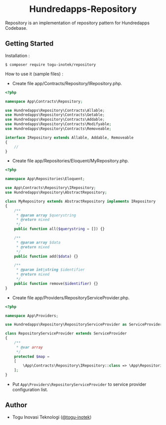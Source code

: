 <h1 align="center">Hundredapps-Repository</h1>

Repository is an implementation of repository pattern for Hundredapps Codebase.

Getting Started
---

Installation :

```
$ composer require togu-inotek/repository
```

How to use it (sample files) :

- Create file app/Contracts/Repository/IRepository.php.

```php
<?php

namespace App\Contracts\Repository;

use Hundredapps\Repository\Contracts\Allable;
use Hundredapps\Repository\Contracts\Getable;
use Hundredapps\Repository\Contracts\Addable;
use Hundredapps\Repository\Contracts\Modifyable;
use Hundredapps\Repository\Contracts\Removeable;

interface IRepository extends Allable, Addable, Removeable
{
    //
}
```

- Create file app/Repositories/Eloquent/MyRepository.php.

```php
<?php

namespace App\Repositories\Eloquent;

use App\Contracts\Repository\IRepository;
use Hundredapps\Repository\AbstractRepository;

class MyRepository extends AbstractRepository implements IRepository
{
    /**
     * @param array $querystring
     * @return mixed
     */
    public function all($querystring = []) {}

    /**
     * @param array $data
     * @return mixed
     */
    public function add($data) {}

    /**
     * @param int|string $identifier
     * @return mixed
     */
    public function remove($identifier) {}
}
```

- Create file app/Providers/RepositoryServiceProvider.php.

```php
<?php

namespace App\Providers;

use Hundredapps\Repository\RepositoryServiceProvider as ServiceProvider;

class RepositoryServiceProvider extends ServiceProvider
{
    /**
     * @var array
     */
    protected $map =
    [
        \App\Contracts\Repository\IRepository::class => \App\Repositories\Eloquent\MyRepository::class,
    ];
}
```

- Put `App\Providers\RepositoryServiceProvider` to service provider configuration list.

Author
---

- Togu Inovasi Teknologi ([@togu-inotek](https://togu.co.id))
